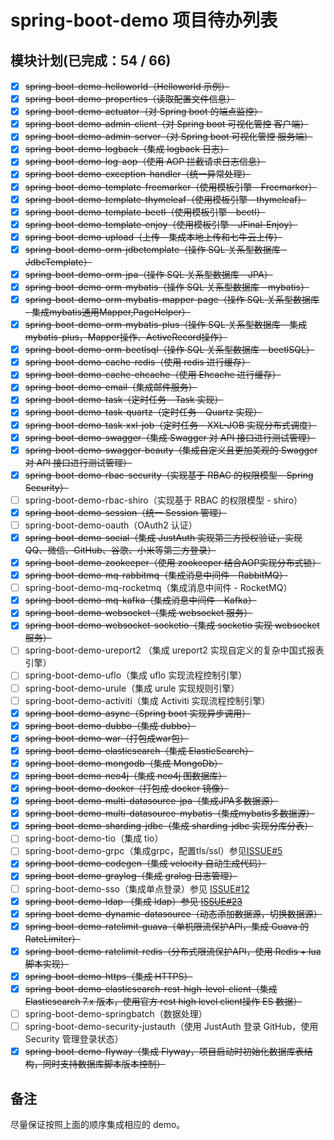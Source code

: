 # spring-boot-demo 项目待办列表

## 模块计划(已完成：54 / 66)

- [x] ~~spring-boot-demo-helloworld（Helloworld 示例）~~
- [x] ~~spring-boot-demo-properties（读取配置文件信息）~~
- [x] ~~spring-boot-demo-actuator（对 Spring boot 的端点监控）~~
- [x] ~~spring-boot-demo-admin-client（对 Spring boot 可视化管控 客户端）~~
- [x] ~~spring-boot-demo-admin-server（对 Spring boot 可视化管控 服务端）~~
- [x] ~~spring-boot-demo-logback（集成 logback 日志）~~
- [x] ~~spring-boot-demo-log-aop（使用 AOP 拦截请求日志信息）~~
- [x] ~~spring-boot-demo-exception-handler（统一异常处理）~~
- [x] ~~spring-boot-demo-template-freemarker（使用模板引擎 - Freemarker）~~
- [x] ~~spring-boot-demo-template-thymeleaf（使用模板引擎 - thymeleaf）~~
- [x] ~~spring-boot-demo-template-beetl（使用模板引擎 - beetl）~~
- [x] ~~spring-boot-demo-template-enjoy（使用模板引擎 - JFinal-Enjoy）~~
- [x] ~~spring-boot-demo-upload（上传 - 集成本地上传和七牛云上传）~~
- [x] ~~spring-boot-demo-orm-jdbctemplate（操作 SQL 关系型数据库 - JdbcTemplate）~~
- [x] ~~spring-boot-demo-orm-jpa（操作 SQL 关系型数据库 - JPA）~~
- [x] ~~spring-boot-demo-orm-mybatis（操作 SQL 关系型数据库 - mybatis）~~
- [x] ~~spring-boot-demo-orm-mybatis-mapper-page（操作 SQL 关系型数据库 - 集成mybatis通用Mapper,PageHelper）~~
- [x] ~~spring-boot-demo-orm-mybatis-plus（操作 SQL 关系型数据库 - 集成mybatis-plus，Mapper操作、ActiveRecord操作）~~
- [x] ~~spring-boot-demo-orm-beetlsql（操作 SQL 关系型数据库 - beetlSQL）~~
- [x] ~~spring-boot-demo-cache-redis（使用 redis 进行缓存）~~
- [x] ~~spring-boot-demo-cache-ehcache（使用 Ehcache 进行缓存）~~
- [x] ~~spring-boot-demo-email（集成邮件服务）~~
- [x] ~~spring-boot-demo-task（定时任务 - Task 实现）~~
- [x] ~~spring-boot-demo-task-quartz（定时任务 - Quartz 实现）~~
- [x] ~~spring-boot-demo-task-xxl-job（定时任务 - XXL-JOB 实现分布式调度）~~
- [x] ~~spring-boot-demo-swagger（集成 Swagger 对 API 接口进行测试管理）~~
- [x] ~~spring-boot-demo-swagger-beauty（集成自定义且更加美观的 Swagger 对 API 接口进行测试管理）~~
- [x] ~~spring-boot-demo-rbac-security（实现基于 RBAC 的权限模型 - Spring Security）~~
- [ ] spring-boot-demo-rbac-shiro（实现基于 RBAC 的权限模型 - shiro）
- [x] ~~spring-boot-demo-session（统一 Session 管理）~~
- [ ] spring-boot-demo-oauth（OAuth2 认证）
- [x] ~~spring-boot-demo-social（集成 JustAuth 实现第三方授权验证，实现 QQ、微信、GitHub、谷歌、小米等第三方登录）~~
- [x] ~~spring-boot-demo-zookeeper（使用 zookeeper 结合AOP实现分布式锁）~~
- [x] ~~spring-boot-demo-mq-rabbitmq（集成消息中间件 - RabbitMQ）~~
- [ ] spring-boot-demo-mq-rocketmq（集成消息中间件 - RocketMQ）
- [x] ~~spring-boot-demo-mq-kafka（集成消息中间件 - Kafka）~~
- [x] ~~spring-boot-demo-websocket（集成 websocket 服务）~~
- [x] ~~spring-boot-demo-websocket-socketio（集成 socketio 实现 websocket 服务）~~
- [ ] spring-boot-demo-ureport2 （集成 ureport2 实现自定义的复杂中国式报表引擎）
- [ ] spring-boot-demo-uflo（集成  uflo 实现流程控制引擎）
- [ ] spring-boot-demo-urule（集成  urule 实现规则引擎）
- [ ] spring-boot-demo-activiti（集成 Activiti 实现流程控制引擎）
- [x] ~~spring-boot-demo-async（Spring boot 实现异步调用）~~
- [x] ~~spring-boot-demo-dubbo（集成 dubbo）~~
- [x] ~~spring-boot-demo-war（打包成war包）~~
- [x] ~~spring-boot-demo-elasticsearch（集成 ElasticSearch）~~
- [x] ~~spring-boot-demo-mongodb（集成 MongoDb）~~
- [x] ~~spring-boot-demo-neo4j（集成 neo4j 图数据库）~~
- [x] ~~spring-boot-demo-docker（打包成 docker 镜像）~~
- [x] ~~spring-boot-demo-multi-datasource-jpa（集成JPA多数据源）~~
- [x] ~~spring-boot-demo-multi-datasource-mybatis（集成mybatis多数据源）~~
- [x] ~~spring-boot-demo-sharding-jdbc（集成 sharding-jdbc 实现分库分表）~~
- [ ] spring-boot-demo-tio（集成 tio）
- [ ] spring-boot-demo-grpc（集成grpc，配置tls/ssl）参见[ISSUE#5](https://github.com/xkcoding/spring-boot-demo/issues/5)
- [x] ~~spring-boot-demo-codegen（集成 velocity 自动生成代码）~~
- [x] ~~spring-boot-demo-graylog（集成 gralog 日志管理）~~
- [ ] spring-boot-demo-sso（集成单点登录）参见 [ISSUE#12](https://github.com/xkcoding/spring-boot-demo/issues/12)
- [x] ~~spring-boot-demo-ldap （集成 ldap）参见 [ISSUE#23](https://github.com/xkcoding/spring-boot-demo/issues/23)~~
- [x] ~~spring-boot-demo-dynamic-datasource（动态添加数据源，切换数据源）~~
- [x] ~~spring-boot-demo-ratelimit-guava（单机限流保护API，集成 Guava 的 RateLimiter）~~
- [x] ~~spring-boot-demo-ratelimit-redis（分布式限流保护API，使用 Redis + lua 脚本实现）~~
- [x] ~~spring-boot-demo-https（集成 HTTPS）~~
- [x] ~~spring-boot-demo-elasticsearch-rest-high-level-client（集成 Elasticsearch 7.x 版本，使用官方 rest high level client操作 ES 数据）~~
- [ ] spring-boot-demo-springbatch（数据处理）
- [ ] spring-boot-demo-security-justauth（使用 JustAuth 登录 GitHub，使用 Security 管理登录状态）
- [x] ~~spring-boot-demo-flyway（集成 Flyway，项目启动时初始化数据库表结构，同时支持数据库脚本版本控制）~~

## 备注

尽量保证按照上面的顺序集成相应的 demo。
